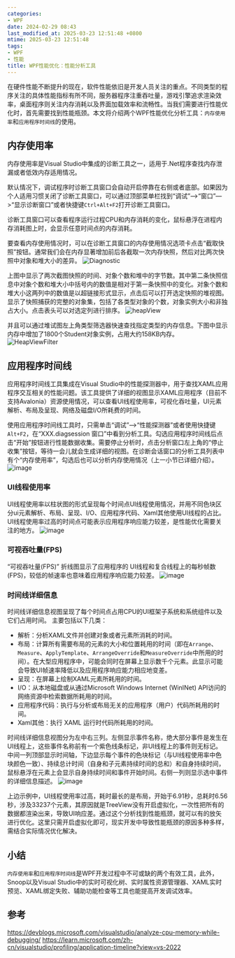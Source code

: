 ```yaml
---
categories:
- WPF
date: 2024-02-29 08:43
last_modified_at: 2025-03-23 12:51:48 +0800
mtime: 2025-03-23 12:51:48
tags:
- WPF
- 性能
title: WPF性能优化：性能分析工具
---
```


在硬件性能不断提升的现在，软件性能依旧是开发人员关注的重点。不同类型的程序关注的具体性能指标有所不同，服务器程序注重吞吐量，游戏引擎追求渲染效率，桌面程序则关注内存消耗以及界面加载效率和流畅性。当我们需要进行性能优化时，首先需要找到性能瓶颈。本文将介绍两个WPF性能优化分析工具：`内存使用率`和`应用程序时间线`的使用。

## 内存使用率
内存使用率是Visual Studio中集成的诊断工具之一，适用于.Net程序查找内存泄漏或者低效内存适用情况。

默认情况下，调试程序时诊断工具窗口会自动开启停靠在右侧或者底部。如果因为个人适用习惯关闭了诊断工具窗口，可以通过顶部菜单栏找到“调试”—>“窗口”—>“显示诊断窗口”或者快捷键`Ctrl+Alt+F2`打开诊断工具窗口。

诊断工具窗口可以查看程序运行过程CPU和内存消耗的变化，鼠标悬浮在进程内存消耗图上时，会显示任意时间点的内存消耗。

要查看内存使用情况时，可以在诊断工具窗口的内存使用情况选项卡点击“截取快照”按钮。通常我们会在内存显著增加前后各截取一次内存快照，然后对比两次快照中对象和堆大小的差异。
![Diagnostic](https://eb19df4.webp.li/2025/02/Diagnostic.gif)


上图中显示了两次截图快照的时间、对象个数和堆中的字节数。其中第二条快照信息中对象个数和堆大小中括号内的数值是相对于第一条快照中的变化。对象个数和堆大小这两列中的数值是以超链接形式显示，点击后可以打开选定快照的堆视图。显示了快照捕获的完整的对象集，包括了各类型对象的个数，对象实例大小和非独占大小。点击表头可以对选定列进行排序。
![heapView](https://eb19df4.webp.li/2025/02/heapView.png)

并且可以通过堆试图左上角类型筛选器快速查找指定类型的内存信息。下图中显示内存中增加了1800个Student对象实例，占用大约158KB内存。
![HeapViewFilter](https://eb19df4.webp.li/2025/02/HeapViewFilter.png)

## 应用程序时间线
应用程序时间线工具集成在Visual Studio中的性能探测器中，用于查找XAML应用程序交互相关的性能问题。该工具提供了详细的视图显示XAML应用程序（目前不支持Avalonia）资源使用情况，可以查看UI线程使用率，可视化吞吐量，UI元素解析、布局及呈现、网络及磁盘I/O所耗费的时间。

使用应用程序时间线工具时，只需单击“调试”—>“性能探测器”或者使用快捷键`Alt+F2`，在“XXX.diagsession 窗口”中看到分析工具。勾选应用程序时间线后点击“开始”按钮进行性能数据收集。需要停止分析时，点击分析窗口左上角的“停止收集”按钮，等待一会儿就会生成详细的视图。在诊断会话窗口的分析工具列表中有个“内存使用率”，勾选后也可以分析内存使用情况（上一小节已详细介绍）。
![image](https://img2024.cnblogs.com/blog/3056716/202402/3056716-20240228204337407-1445098011.gif)

### UI线程使用率
UI线程使用率以柱状图的形式呈现每个时间点UI线程使用情况，并用不同色块区分ui元素解析、布局、呈现、I/O、应用程序代码、Xaml其他使用UI线程的占比。UI线程使用率过高的时间点可能表示应用程序响应能力较差，是性能优化需要关注的地方。
![image](https://img2024.cnblogs.com/blog/3056716/202402/3056716-20240228204603391-1506481607.png)

### 可视吞吐量(FPS)
“可视吞吐量(FPS)” 折线图显示了应用程序的 UI线程和复合线程上的每秒帧数 (FPS)，较低的帧速率也意味着应用程序响应能力较差。
![image](https://img2024.cnblogs.com/blog/3056716/202402/3056716-20240228204637971-208154616.png)

### 时间线详细信息
时间线详细信息视图呈现了每个时间点占用CPU的UI框架子系统和系统组件以及它们占用时间。
主要包括以下几类：
* 解析：分析XAML文件并创建对象或者元素所消耗的时间。
* 布局：计算所有需要布局的元素的大小和位置耗用的时间（即在`Arrange`、`Measure`、`ApplyTemplate`、`ArrangeOverride`和`MeasureOverride`中所用的时间）。在大型应用程序中，可能会同时在屏幕上显示数千个元素。此显示可能会导致UI帧速率降低以及应用程序响应能力相应地变差。
* 呈现：在屏幕上绘制XAML元素所耗用的时间。
* I/O：从本地磁盘或从通过Microsoft Windows Internet (WinINet) API访问的网络资源中检索数据所耗用的时间。
* 应用程序代码：执行与分析或布局无关的应用程序（用户）代码所耗用的时间。
* Xaml其他：执行 XAML 运行时代码所耗用的时间。

时间线详细信息视图分为左中右三列。左侧显示事件名称，绝大部分事件是发生在UI线程上，这些事件名称前有一个紫色线条标记，非UI线程上的事件则无标记。中间一列顶部显示时间轴，下边显示每个事件的色块标记（与UI线程使用率中色块颜色一致）、持续总计时间（自身和子元素持续时间的总和）和自身持续时间，鼠标悬浮在元素上会显示自身持续时间和事件开始时间。右侧一列则显示选中事件的详细信息描述。
![image](https://img2024.cnblogs.com/blog/3056716/202402/3056716-20240228204801714-12417090.png)

上边示例中，UI线程使用率过高，耗时最长的是布局，开始于6.91秒，总耗时6.56秒，涉及33237个元素，其原因就是TreeView没有开启虚拟化，一次性把所有的数据都渲染出来，导致UI响应差。通过这个分析找到性能瓶颈，就可以有的放矢进行优化。这里只需开启虚拟化即可，现实开发中导致性能瓶颈的原因多种多样，需结合实际情况优化解决。

## 小结
`内存使用率`和`应用程序时间线`是WPF开发过程中不可或缺的两个有效工具，此外，Snoop以及Visual Studio中的实时可视化树、实时属性资源管理器、XAML实时预览、XAML绑定失败、辅助功能检查等工具也能提高开发调试效率。

## 参考
https://devblogs.microsoft.com/visualstudio/analyze-cpu-memory-while-debugging/
https://learn.microsoft.com/zh-cn/visualstudio/profiling/application-timeline?view=vs-2022